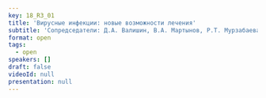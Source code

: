 ```yaml
---
key: 18_R3_01
title: 'Вирусные инфекции: новые возможности лечения'
subtitle: 'Сопредседатели: Д.А. Валишин, В.А. Мартынов, Р.Т. Мурзабаева'
format: open
tags:
  - open
speakers: []
draft: false
videoId: null
presentation: null
---
```

